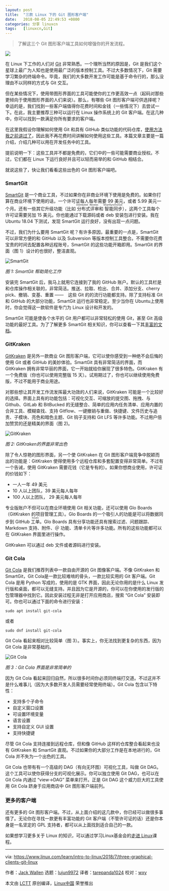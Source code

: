 ```yaml
---
layout: post
title:	"三款 Linux 下的 Git 图形客户端"
date:	2018-08-05 22:49:53 +0800 
categories:	分享 linuxcn 
tags:	[linuxcn,Git]
---
```




> 
> 了解这三个 Git 图形客户端工具如何增强你的开发流程。
> 
> 
> 


![](/Asserts/Images/album/201808/05/224956rb4ty6mpzl7v4nhl.jpg)


在 Linux 下工作的人们对 [Git](https://git-scm.com/) 非常熟悉。一个理所当然的原因是，Git 是我们这个星球上最广为人知也是使用最广泛的版本控制工具。不过大多数情况下，Git 需要学习繁杂的终端命令。毕竟，我们的大多数开发工作可能是基于命令行的，那么没理由不以同样的方式与 Git 交互。


但在某些情况下，使用带图形界面的工具可能使你的工作更高效一点（起码对那些更倾向于使用图形界面的人们来说）。那么，有哪些 Git 图形客户端可供选择呢？幸运的是，我们找到一些客户端值得你花费时间和金钱（一些情况下）去尝试一下。在此，我主要推荐三种可以运行在 Linux 操作系统上的 Git 客户端。在这几种中，你可以找到一款满足你所有要求的客户端。


在这里我假设你理解如何使用 Git 和具有 GitHub 类似功能的代码仓库，[使用方法我之前讲过了](https://www.linux.com/learn/intro-to-linux/2018/7/introduction-using-git)，因此我不再花费时间讲解如何使用这些工具。本篇文章主要是一篇介绍，介绍几种可以用在开发任务中的工具。


提前说明一下：这些工具并不都是免费的，它们中的一些可能需要商业授权。不过，它们都在 Linux 下运行良好并且可以轻而易举的和 GitHub 相结合。


就说这些了，快让我们看看这些出色的 Git 图形客户端吧。


### SmartGit


[SmartGit](https://www.syntevo.com/smartgit/) 是一个商业工具，不过如果你在非商业环境下使用是免费的。如果你打算在商业环境下使用的话，一个许可证每人每年需要 99 美元，或者 5.99 美元一个月。还有一些其它升级功能（比如<ruby> 分布式评审 <rt>  Distributed Reviews </rt></ruby>和<ruby> 智能同步 <rt>  SmartSynchronize </rt></ruby>），这两个工具每个许可证需要另加 15 美元。你也能通过下载源码或者 deb 安装包进行安装。我在 Ubuntu 18.04 下测试，发现 SmartGit 运行良好，没有出现一点问题。


不过，我们为什么要用 SmartGit 呢？有许多原因，最重要的一点是，SmartGit 可以非常方便的和 GitHub 以及 Subversion 等版本控制工具整合。不需要你花费宝贵的时间去配置各种远程账号，SmartGit 的这些功能开箱即用。SmartGit 的界面（图 1）设计的也很好，整洁直观。


![SmartGit](/Asserts/Images/album/201808/05/224958vsmuxu64eh5eu5se.jpg "SmartGit")


*图 1: SmartGit 帮助简化工作*


安装完 SmartGit 后，我马上就用它连接到了我的 GitHub 账户。默认的工具栏是和仓库操作相关联的，非常简洁。推送、拉取、检出、合并、添加分支、cherry pick、撤销、变基、重置 ——　这些 Git 的的流行功能都支持。除了支持标准 Git 和 GitHub 的大部分功能，SmartGit 运行也非常稳定。至少当你在 Ubuntu上使用时，你会觉得这一款软件是专门为 Linux 设计和开发的。


SmartGit 可能是使各个水平的 Git 用户都可以非常轻松的使用 Git，甚至 Git 高级功能的最好工具。为了了解更多 SmartGit 相关知识，你可以查看一下其[丰富的文档](http://www.syntevo.com/doc/display/SG/Manual)。


### GitKraken


[GitKraken](https://www.gitkraken.com/) 是另外一款商业 Git 图形客户端，它可以使你感受到一种绝不会后悔的使用 Git 或者 GitHub 的美妙体验。SmartGit 具有非常简洁的界面，而 GitKraken 拥有非常华丽的界面，它一开始就给你展现了很多特色。GitKraken 有一个免费版（你也可以使用完整版 15 天）。试用期过了，你也可以继续使用免费版，不过不能用于商业用途。


对那些想让其开发工作流发挥最大功效的人们来说，GitKraken 可能是一个比较好的选择。界面上具有的功能包括：可视化交互、可缩放的提交图、拖拽、与 Github、GitLab 和 BitBucked 的无缝整合、简单的应用内任务清单、应用内置的合并工具、模糊查找、支持 Gitflow、一键撤销与重做、快捷键、文件历史与追责、子模块、亮色和暗色主题、Git 钩子支持和 Git LFS 等许多功能。不过用户倍加赞赏的还是精美的界面（图 2)。


![GitKraken](/Asserts/Images/album/201808/05/224959yf9819vvh917jcy2.jpg "GitKraken")


*图 2: GitKraken的界面非常出色*


除了令人惊艳的图形界面，另一个使 GitKraken 在 Git 图形客户端竞争中脱颖而出的功能是：GitKraken 使得使用多个远程仓库和多套配置变得非常简单。不过有一个告诫，使用 GitKraken 需要花钱（它是专有的）。如果你想商业使用，许可证的价钱如下：


* 一人一年 49 美元
* 10 人以上团队，39 美元每人每年
* 100 人以上团队， 29 美元每人每年


专业版账户不但可以在商业环境使用 Git 相关功能，还可以使用 Glo Boards（GitKraken 的项目管理工具）。Glo Boards 的一个吸引人的功能是可以将数据同步到 GitHub <ruby> 工单 <rt>  Issues </rt></ruby>。Glo Boards 具有分享功能还具有搜索过滤、问题跟踪、Markdown 支持、附件、＠ 功能、清单卡片等许多功能。所有的这些功能都可以在 GitKraken 界面里进行操作。


GitKraken 可以通过 deb 文件或者源码进行安装。


### Git Cola


[Git Cola](https://git-cola.github.io/) 是我们推荐列表中一款自由开源的 Git 图像客户端。不像 GitKraken 和 SmartGit，Git Cola是一款比较难啃的骨头，一款比较实用的 Git 客户端。Git Cola 是用 Python 写成的，使用的是 GTK 界面，因此无论你用的是什么 Linux 发行版和桌面，都可以无缝支持。并且因为它是开源的，你可以在你使用的发行版的包管理器中找到它。因此安装过程无非是打开应用商店，搜索 “Git Cola” 安装即可。你也可以通过下面的命令进行安装：



```
sudo apt install git-cola

```

或者



```
sudo dnf install git-cola

```

Git Cola 看起来相对比较简单（图 3）。事实上，你无法找到更复杂的东西，因为 Git Cola 是非常基础的。


![Git Cola](/Asserts/Images/album/201808/05/225000faujge12h0ruy2v8.jpg "Git Cola")


*图 3：Git Cola 界面是非常简单的*


因为 Git Cola 看起来回归自然，所以很多时间你必须同终端打交道。不过这并不是什么难事儿（因为大多数开发人员需要经常使用终端）。Git Cola 包含以下特性：


* 支持多个子命令
* 自定义窗口设置
* 可设置环境变量
* 语言设置
* 支持自定义 GUI 设置
* 支持快捷键


尽管 Git Cola 支持连接到远程仓库，但和像 GitHub 这样的仓库整合看起来也没有 GitKraken 和 SmartGit 直观。不过如果你的大部分工作是在本地进行的，Git Cola 并不失为一个出色的工具。


Git Cola 也带有有一个高级的 DAG（有向无环图）可视化工具，叫做 Git DAG。这个工具可以使你获得分支的可视化展示。你可以独立使用 Git DAG，也可以在 Git Cola 内通过 “view->DAG” 菜单来打开。正是 Git DAG 这个威力巨大的工具使用 Git Cola 跻身于应用商店中 Git 图形客户端前列。


### 更多的客户端


还有更多的 Git 图形客户端。不过，从上面介绍的这几款中，你已经可以做很多事情了。无论你在寻找一款更有丰富功能的 Git 客户端（不管许可证的话）还是你本身是一名坚定的 GPL 支持者，都可以从上面找到适合自己的一款。


如果想学习更多关于 Linux 的知识，可以通过学习Linux基金会的[走进 Linux](https://training.linuxfoundation.org/linux-courses/system-administration-training/introduction-to-linux)课程。




---


via: <https://www.linux.com/learn/intro-to-linux/2018/7/three-graphical-clients-git-linux>


作者：[Jack Wallen](https://www.linux.com/users/jlwallen) 选题：[lujun9972](https://github.com/lujun9972) 译者：[tarepanda1024](https://github.com/tarepanda1024) 校对：[wxy](https://github.com/wxy)


本文由 [LCTT](https://github.com/LCTT/TranslateProject) 原创编译，[Linux中国](https://linux.cn/) 荣誉推出
